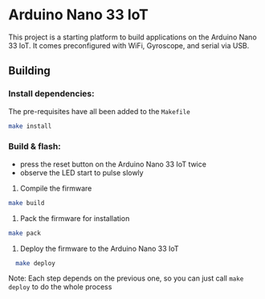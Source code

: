 # Arduino Nano 33 IoT

This project is a starting platform to build applications on the
Arduino Nano 33 IoT. It comes preconfigured with WiFi, Gyroscope, and
serial via USB.

## Building

### Install dependencies:

The pre-requisites have all been added to the `Makefile`

```sh
make install
```

### Build & flash:

* press the reset button on the Arduino Nano 33 IoT twice
* observe the LED start to pulse slowly

1. Compile the firmware
  ```sh
  make build
  ```
1. Pack the firmware for installation
  ```sh
  make pack
  ```
1. Deploy the firmware to the Arduino Nano 33 IoT
  ```sh
    make deploy
  ```

Note: Each step depends on the previous one, so you can just call `make deploy` to do the whole process
